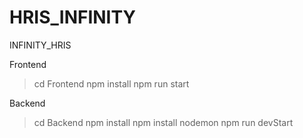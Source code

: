 # HRIS_INFINITY
INFINITY_HRIS


Frontend 
>cd Frontend
>npm install
>npm run start

Backend
>cd Backend
>npm install
>npm install nodemon
>npm run devStart
